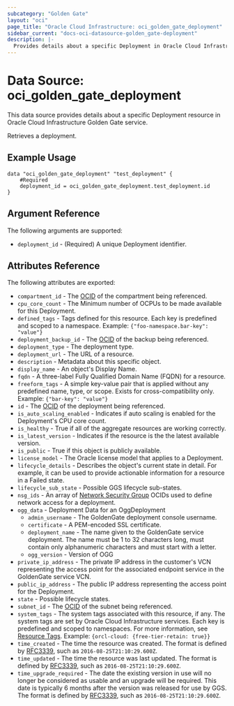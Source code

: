 ```yaml
---
subcategory: "Golden Gate"
layout: "oci"
page_title: "Oracle Cloud Infrastructure: oci_golden_gate_deployment"
sidebar_current: "docs-oci-datasource-golden_gate-deployment"
description: |-
  Provides details about a specific Deployment in Oracle Cloud Infrastructure Golden Gate service
---
```


# Data Source: oci_golden_gate_deployment
This data source provides details about a specific Deployment resource in Oracle Cloud Infrastructure Golden Gate service.

Retrieves a deployment.


## Example Usage

```hcl
data "oci_golden_gate_deployment" "test_deployment" {
	#Required
	deployment_id = oci_golden_gate_deployment.test_deployment.id
}
```

## Argument Reference

The following arguments are supported:

* `deployment_id` - (Required) A unique Deployment identifier. 


## Attributes Reference

The following attributes are exported:

* `compartment_id` - The [OCID](https://docs.cloud.oracle.com/iaas/Content/General/Concepts/identifiers.htm) of the compartment being referenced. 
* `cpu_core_count` - The Minimum number of OCPUs to be made available for this Deployment. 
* `defined_tags` - Tags defined for this resource. Each key is predefined and scoped to a namespace. Example: `{"foo-namespace.bar-key": "value"}` 
* `deployment_backup_id` - The [OCID](https://docs.cloud.oracle.com/iaas/Content/General/Concepts/identifiers.htm) of the backup being referenced. 
* `deployment_type` - The deployment type. 
* `deployment_url` - The URL of a resource. 
* `description` - Metadata about this specific object. 
* `display_name` - An object's Display Name. 
* `fqdn` - A three-label Fully Qualified Domain Name (FQDN) for a resource. 
* `freeform_tags` - A simple key-value pair that is applied without any predefined name, type, or scope. Exists for cross-compatibility only. Example: `{"bar-key": "value"}` 
* `id` - The [OCID](https://docs.cloud.oracle.com/iaas/Content/General/Concepts/identifiers.htm) of the deployment being referenced. 
* `is_auto_scaling_enabled` - Indicates if auto scaling is enabled for the Deployment's CPU core count. 
* `is_healthy` - True if all of the aggregate resources are working correctly. 
* `is_latest_version` - Indicates if the resource is the the latest available version. 
* `is_public` - True if this object is publicly available. 
* `license_model` - The Oracle license model that applies to a Deployment. 
* `lifecycle_details` - Describes the object's current state in detail. For example, it can be used to provide actionable information for a resource in a Failed state. 
* `lifecycle_sub_state` - Possible GGS lifecycle sub-states. 
* `nsg_ids` - An array of [Network Security Group](https://docs.cloud.oracle.com/iaas/Content/Network/Concepts/networksecuritygroups.htm) OCIDs used to define network access for a deployment. 
* `ogg_data` - Deployment Data for an OggDeployment 
	* `admin_username` - The GoldenGate deployment console username. 
	* `certificate` - A PEM-encoded SSL certificate. 
	* `deployment_name` - The name given to the GoldenGate service deployment. The name must be 1 to 32 characters long, must contain only alphanumeric characters and must start with a letter. 
	* `ogg_version` - Version of OGG 
* `private_ip_address` - The private IP address in the customer's VCN representing the access point for the associated endpoint service in the GoldenGate service VCN. 
* `public_ip_address` - The public IP address representing the access point for the Deployment. 
* `state` - Possible lifecycle states. 
* `subnet_id` - The [OCID](https://docs.cloud.oracle.com/iaas/Content/General/Concepts/identifiers.htm) of the subnet being referenced. 
* `system_tags` - The system tags associated with this resource, if any. The system tags are set by Oracle Cloud Infrastructure services. Each key is predefined and scoped to namespaces.  For more information, see [Resource Tags](https://docs.cloud.oracle.com/iaas/Content/General/Concepts/resourcetags.htm). Example: `{orcl-cloud: {free-tier-retain: true}}` 
* `time_created` - The time the resource was created. The format is defined by [RFC3339](https://tools.ietf.org/html/rfc3339), such as `2016-08-25T21:10:29.600Z`. 
* `time_updated` - The time the resource was last updated. The format is defined by [RFC3339](https://tools.ietf.org/html/rfc3339), such as `2016-08-25T21:10:29.600Z`. 
* `time_upgrade_required` - The date the existing version in use will no longer be considered as usable and an upgrade will be required.  This date is typically 6 months after the version was released for use by GGS.  The format is defined by [RFC3339](https://tools.ietf.org/html/rfc3339), such as `2016-08-25T21:10:29.600Z`. 


